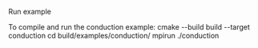 Run example

To compile and run the conduction example:
cmake --build build --target conduction
cd build/examples/conduction/
mpirun ./conduction
